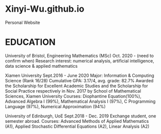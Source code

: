 # Xinyi-Wu.github.io
Personal Website

# EDUCATION

University of Bristol, Engineering Mathematics (MSc) Oct. 2020 - (need to confirm when)
Research interest: numerical analysis, artificial intelligence, data science & applied mathematics

Xiamen University Sept.2016 - June 2020
Major: Information & Computing Science (Rank 16/28)
Cumulative GPA: 3.17/4, avg. grade: 82.7%
Awarded the Scholarship for Excellent Academic Studies and the Scholarship for Social Practice respectively in Nov. 2017 by School of Mathematical Sciences, Xiamen University
Courses: Diophantine Equation(100%), Advanced Algebra I (99%), Mathematical Analysis I (97%), C Programming Language (97%), Numerical Approximation (94%)

University of Edinburgh, UoE Sept.2018 - Dec. 2019
Exchange student, one semester abroad.
Courses: Advanced Methods of Applied Mathematics (A1), Applied Stochastic Differential Equations (A2), Linear Analysis (A2)
